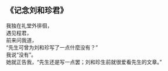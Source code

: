 ## 《记念刘和珍君》
我独在礼堂外徘徊，   
遇见程君，   
前来问我道，   
“先生可曾为刘和珍写了一点什麼没有？”   
我说“没有”。   
她就正告我，“先生还是写一点罢；刘和珍生前就很爱看先生的文章。”
